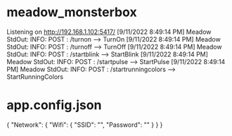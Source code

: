 # meadow_monsterbox

Listening on http://192.168.1.102:5417/
[9/11/2022 8:49:14 PM] Meadow StdOut: INFO: POST : /turnon --> TurnOn
[9/11/2022 8:49:14 PM] Meadow StdOut: INFO: POST : /turnoff --> TurnOff
[9/11/2022 8:49:14 PM] Meadow StdOut: INFO: POST : /startblink --> StartBlink
[9/11/2022 8:49:14 PM] Meadow StdOut: INFO: POST : /startpulse --> StartPulse
[9/11/2022 8:49:14 PM] Meadow StdOut: INFO: POST : /startrunningcolors --> StartRunningColors

# app.config.json
{
	"Network": {
		"Wifi": {
			"SSID": "",
			"Password": ""
		}
	}
}